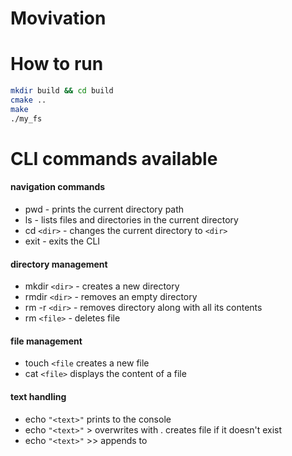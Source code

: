 # Movivation

# How to run
```sh
mkdir build && cd build
cmake ..
make
./my_fs
```

# CLI commands available
#### navigation commands
- pwd - prints the current directory path
- ls - lists files and directories in the current directory
- cd `<dir>` - changes the current directory to `<dir>`
- exit - exits the CLI
#### directory management
- mkdir `<dir>` - creates a new directory
- rmdir `<dir>` - removes an empty directory
- rm -r `<dir>` - removes directory along with all its contents
- rm `<file>` - deletes file
#### file management
- touch `<file`	creates a new file
- cat `<file>` displays the content of a file
#### text handling
- echo `"<text>"`	prints <text> to the console
- echo `"<text>"` > <file> overwrites <file> with <text>. creates file if it doesn't exist
- echo `"<text>"` >> <file>	appends <text> to <file>
